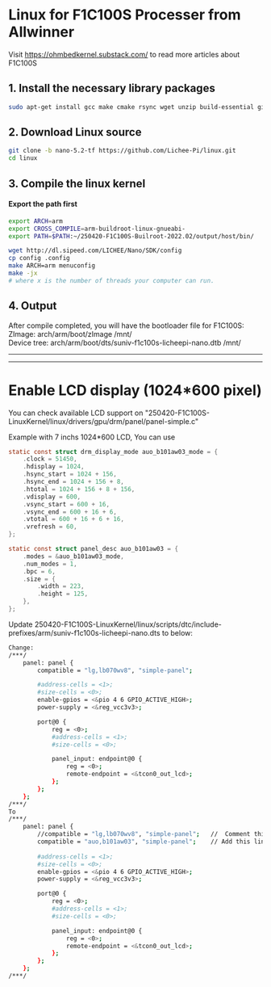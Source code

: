 <h1>
Linux for F1C100S Processer from Allwinner
</h1>

Visit https://ohmbedkernel.substack.com/ to read more articles about F1C100S

<h2>
1. Install the necessary library packages
</h2>

```bash
sudo apt-get install gcc make cmake rsync wget unzip build-essential git bc swig libncurses-dev libpython3-dev libssl-dev python3-distutils android-tools-mkbootimg -y
```

<h2>
2. Download Linux source
</h2>

```bash
git clone -b nano-5.2-tf https://github.com/Lichee-Pi/linux.git
cd linux
```

<h2>
3. Compile the linux kernel
</h2>

<h4>
Export the path first
</h4>

```bash
export ARCH=arm
export CROSS_COMPILE=arm-buildroot-linux-gnueabi-
export PATH=$PATH:~/250420-F1C100S-Builroot-2022.02/output/host/bin/
```

```bash
wget http://dl.sipeed.com/LICHEE/Nano/SDK/config
cp config .config
make ARCH=arm menuconfig
make -jx
# where x is the number of threads your computer can run.
```
<h2>
4. Output
</h2>

After compile completed, you will have the bootloader file for F1C100S:<br>
ZImage: arch/arm/boot/zImage /mnt/<br>
Device tree: arch/arm/boot/dts/suniv-f1c100s-licheepi-nano.dtb /mnt/

---
---

<h1>
Enable LCD display (1024*600 pixel)
</h1>

You can check available LCD support on "250420-F1C100S-LinuxKernel/linux/drivers/gpu/drm/panel/panel-simple.c"

Example with 7 inchs 1024*600 LCD, You can use

```C
static const struct drm_display_mode auo_b101aw03_mode = {
	.clock = 51450,
	.hdisplay = 1024,
	.hsync_start = 1024 + 156,
	.hsync_end = 1024 + 156 + 8,
	.htotal = 1024 + 156 + 8 + 156,
	.vdisplay = 600,
	.vsync_start = 600 + 16,
	.vsync_end = 600 + 16 + 6,
	.vtotal = 600 + 16 + 6 + 16,
	.vrefresh = 60,
};

static const struct panel_desc auo_b101aw03 = {
	.modes = &auo_b101aw03_mode,
	.num_modes = 1,
	.bpc = 6,
	.size = {
		.width = 223,
		.height = 125,
	},
};
```

Update 250420-F1C100S-LinuxKernel/linux/scripts/dtc/include-prefixes/arm/suniv-f1c100s-licheepi-nano.dts to below:

```bash
Change:
/***/
	panel: panel {
		compatible = "lg,lb070wv8", "simple-panel";

		#address-cells = <1>;
		#size-cells = <0>;
		enable-gpios = <&pio 4 6 GPIO_ACTIVE_HIGH>;
		power-supply = <&reg_vcc3v3>;

 		port@0 {
			reg = <0>;
			#address-cells = <1>;
			#size-cells = <0>;

 			panel_input: endpoint@0 {
				reg = <0>;
				remote-endpoint = <&tcon0_out_lcd>;
			};
		};
	};
/***/    
To
/***/
	panel: panel {
		//compatible = "lg,lb070wv8", "simple-panel";   //  Comment this line
		compatible = "auo,b101aw03", "simple-panel";    // Add this line
		
		#address-cells = <1>;
		#size-cells = <0>;
		enable-gpios = <&pio 4 6 GPIO_ACTIVE_HIGH>;
		power-supply = <&reg_vcc3v3>;

 		port@0 {
			reg = <0>;
			#address-cells = <1>;
			#size-cells = <0>;

 			panel_input: endpoint@0 {
				reg = <0>;
				remote-endpoint = <&tcon0_out_lcd>;
			};
		};
	};    
/***/
```